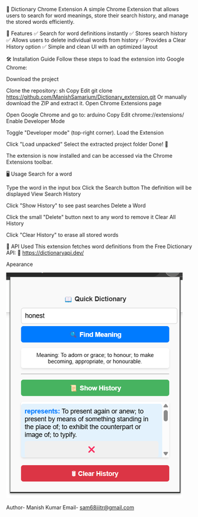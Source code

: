 📖 Dictionary Chrome Extension
A simple Chrome Extension that allows users to search for word meanings, store their search history, and manage the stored words efficiently.

🚀 Features
✅ Search for word definitions instantly
✅ Stores search history
✅ Allows users to delete individual words from history
✅ Provides a Clear History option
✅ Simple and clean UI with an optimized layout

🛠 Installation Guide
Follow these steps to load the extension into Google Chrome:

Download the project

Clone the repository:
sh
Copy
Edit
git clone https://github.com/ManishSamarium/Dictionary_extension.git
Or manually download the ZIP and extract it.
Open Chrome Extensions page

Open Google Chrome and go to:
arduino
Copy
Edit
chrome://extensions/
Enable Developer Mode

Toggle "Developer mode" (top-right corner).
Load the Extension

Click "Load unpacked"
Select the extracted project folder
Done! 🎉

The extension is now installed and can be accessed via the Chrome Extensions toolbar.



🖥️ Usage
Search for a word

Type the word in the input box
Click the Search button
The definition will be displayed
View Search History

Click "Show History" to see past searches
Delete a Word

Click the small "Delete" button next to any word to remove it
Clear All History

Click "Clear History" to erase all stored words



🔗 API Used
This extension fetches word definitions from the Free Dictionary API:
🔗 https://dictionaryapi.dev/


Apearance 

![alt text](image.png)


Author- Manish Kumar
Email- sam68iiitr@gmail.com